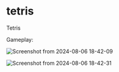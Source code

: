 # tetris
Tetris 

Gameplay:

![Screenshot from 2024-08-06 18-42-09](https://github.com/user-attachments/assets/6f4d458f-32ba-4c8e-bfa1-727cc78603c9)

![Screenshot from 2024-08-06 18-42-31](https://github.com/user-attachments/assets/3e695d08-9847-4520-90b5-4805fa52808e)
